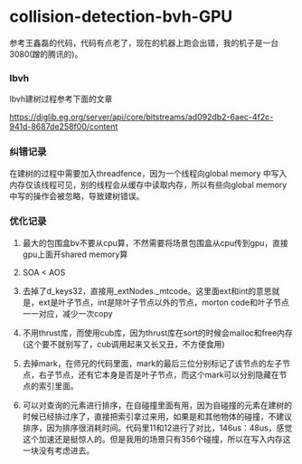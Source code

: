 # collision-detection-bvh-GPU

参考王鑫磊的代码，代码有点老了，现在的机器上跑会出错，我的机子是一台3080(蹭的腾讯的)。

### lbvh

lbvh建树过程参考下面的文章

https://diglib.eg.org/server/api/core/bitstreams/ad092db2-6aec-4f2c-941d-8687de258f00/content


### 纠错记录

在建树的过程中需要加入threadfence，因为一个线程向global memory 中写入内存仅该线程可见，别的线程会从缓存中读取内存，所以有些向global memory中写的操作会被忽略，导致建树错误。

### 优化记录

1. 最大的包围盒bv不要从cpu算，不然需要将场景包围盒从cpu传到gpu，直接gpu上面开shared memory算

2. SOA < AOS

3. 去掉了d_keys32，直接用_extNodes._mtcode。这里面ext和int的意思就是，ext是叶子节点，int是除叶子节点以外的节点，morton code和叶子节点一一对应，减少一次copy

4. 不用thrust库，而使用cub库，因为thrust库在sort的时候会malloc和free内存(这个要不就别写了，cub调用起来又长又丑，不方便食用)

5. 去掉mark，在师兄的代码里面，mark的最后三位分别标记了该节点的左子节点，右子节点，还有它本身是否是叶子节点，而这个mark可以分别隐藏在节点的索引里面。

6. 可以对查询的元素进行排序，在自碰撞里面有用，因为自碰撞的元素在建树的时候已经排过序了，直接把索引拿过来用，如果是和其他物体的碰撞，不建议排序，因为排序很消耗时间。代码里11和12进行了对比，146us：48us，感觉这个加速还是挺惊人的。但是我用的场景只有356个碰撞，所以在写入内存这一块没有考虑进去。

